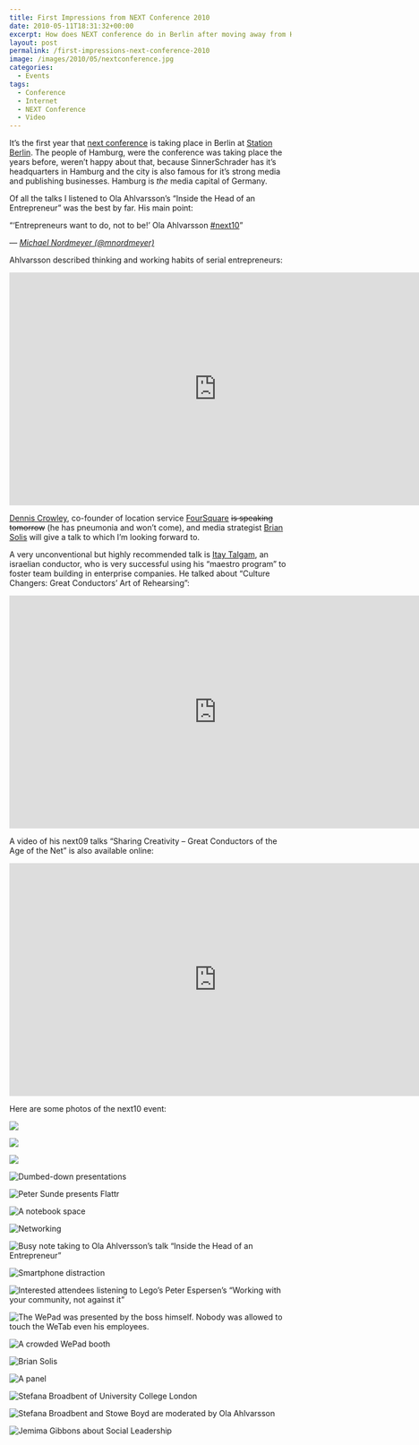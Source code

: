 ```yaml
---
title: First Impressions from NEXT Conference 2010
date: 2010-05-11T18:31:32+00:00
excerpt: How does NEXT conference do in Berlin after moving away from Hamburg?
layout: post
permalink: /first-impressions-next-conference-2010
image: /images/2010/05/nextconference.jpg
categories:
  - Events
tags:
  - Conference
  - Internet
  - NEXT Conference
  - Video
---
```

It’s the first year that [next conference](https://nextconf.eu/) is taking place in Berlin at [Station Berlin](https://www.station-berlin.de/). The people of Hamburg, were the conference was taking place the years before, weren’t happy about that, because SinnerSchrader has it’s headquarters in Hamburg and the city is also famous for it’s strong media and publishing businesses. Hamburg is _the_ media capital of Germany.

Of all the talks I listened to Ola Ahlvarsson’s “Inside the Head of an Entrepreneur” was the best by far. His main point:

<q>‘Entrepreneurs want to do, not to be!’ Ola Ahlvarsson [#next10](https://twitter.com/search?q=%23next10)</q>

— <cite>[Michael Nordmeyer (@mnordmeyer)](https://twitter.com/mnordmeyer/statuses/13791338476)</cite>

Ahlvarsson described thinking and working habits of serial entrepreneurs:

<iframe src="https://video.nextconf.eu/v.ihtml?photo%5fid=855720" width="740" height="416" frameborder="0" scrolling="no" allowfullscreen="allowfullscreen"></iframe>

[Dennis Crowley](http://denniscrowley.com/), co-founder of location service [FourSquare](https://foursquare.com/) ~~is speaking tomorrow~~ (he has pneumonia and won’t come), and media strategist [Brian Solis](http://www.briansolis.com/) will give a talk to which I’m looking forward to.

A very unconventional but highly recommended talk is [Itay Talgam](http://www.talgam.com/), an israelian conductor, who is very successful using his “maestro program” to foster team building in enterprise companies. He talked about “Culture Changers: Great Conductors’ Art of Rehearsing”:

<iframe src="https://video.nextconf.eu/v.ihtml?photo%5fid=885184" width="740" height="416" frameborder="0" scrolling="no" allowfullscreen="allowfullscreen"></iframe>

A video of his next09 talks “Sharing Creativity – Great Conductors of the Age of the Net” is also available online:

<iframe src="https://video.nextconf.eu/v.ihtml?photo%5fid=923266" width="740" height="416" frameborder="0" scrolling="no" allowfullscreen="allowfullscreen"></iframe>

Here are some photos of the next10 event:

![](https://michaelnordmeyer.com/images/2010/05/IMG_0223.jpg)

![](https://michaelnordmeyer.com/images/2010/05/IMG_0224.jpg)

![](https://michaelnordmeyer.com/images/2010/05/IMG_0227.jpg)

![Dumbed-down presentations](https://michaelnordmeyer.com/images/2010/05/IMG_0229.jpg "Dumbed-down presentations")

![Peter Sunde presents Flattr](https://michaelnordmeyer.com/images/2010/05/IMG_0235.jpg "Peter Sunde presents Flattr")

![A notebook space](https://michaelnordmeyer.com/images/2010/05/IMG_0239.jpg "A notebook space")

![Networking](https://michaelnordmeyer.com/images/2010/05/IMG_0240.jpg "Networking")

![Busy note taking to Ola Ahlversson’s talk “Inside the Head of an Entrepreneur”](https://michaelnordmeyer.com/images/2010/05/IMG_0244.jpg "Busy note taking to Ola Ahlversson’s talk “Inside the Head of an Entrepreneur”")

![Smartphone distraction](https://michaelnordmeyer.com/images/2010/05/IMG_0250.jpg "Smartphone distraction")

![Interested attendees listening to Lego’s Peter Espersen’s “Working with your community, not against it”](https://michaelnordmeyer.com/images/2010/05/IMG_0257.jpg "Interested attendees listening to Lego’s Peter Espersen’s “Working with your community, not against it”")

![The WePad was presented by the boss himself. Nobody was allowed to touch the WeTab even his employees.](https://michaelnordmeyer.com/images/2010/05/IMG_0261.jpg "The WePad was presented by the boss himself. Nobody was allowed to touch the WeTab even his employees.")

![A crowded WePad booth](https://michaelnordmeyer.com/images/2010/05/IMG_0260.jpg "A crowded WePad booth")

![Brian Solis](https://michaelnordmeyer.com/images/2010/05/IMG_0258.jpg "Brian Solis")

![A panel](https://michaelnordmeyer.com/images/2010/05/IMG_0259.jpg "A panel")

![Stefana Broadbent of University College London](https://michaelnordmeyer.com/images/2010/05/IMG_0262.jpg "Stefana Broadbent of University College London")

![Stefana Broadbent and Stowe Boyd are moderated by Ola Ahlvarsson](https://michaelnordmeyer.com/images/2010/05/IMG_0264.jpg "Stefana Broadbent and Stowe Boyd are moderated by Ola Ahlvarsson")

![Jemima Gibbons about Social Leadership](https://michaelnordmeyer.com/images/2010/05/IMG_0266.jpg "Jemima Gibbons about Social Leadership")
